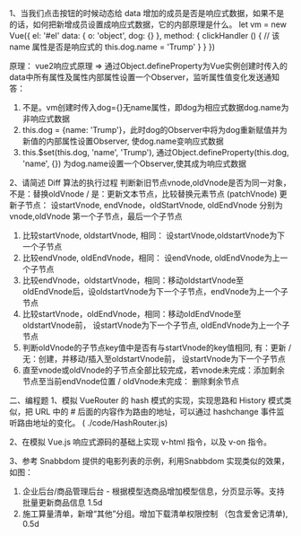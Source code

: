 1、当我们点击按钮的时候动态给 data 增加的成员是否是响应式数据，如果不是的话，如何把新增成员设置成响应式数据，它的内部原理是什么。
let vm = new Vue({
 el: '#el'
 data: {
  o: 'object',
  dog: {}
 },
 method: {
  clickHandler () {
   // 该 name 属性是否是响应式的
   this.dog.name = 'Trump'
  }
 }
})

原理： vue2响应式原理 => 通过Object.defineProperty为Vue实例创建时传入的data中所有属性及属性内部属性设置一个Observer，监听属性值变化发送通知
答： 
1. 不是。vm创建时传入dog={}无name属性，即dog为相应式数据dog.name为非响应式数据
2. this.dog = {name: 'Trump'}，此时dog的Observer中将为dog重新赋值并为新值的内部属性设置Observer, 使dog.name变响应式数据
3. this.$set(this.dog, 'name', 'Trump'),  通过Object.defineProperty(this.dog, 'name', {}) 为dog.name设置一个Observer,使其成为响应式数据

2、请简述 Diff 算法的执行过程
判断新旧节点vnode,oldVnode是否为同一对象，不是：替换oldVnode / 是：更新文本节点，比较替换元素节点 (patchVnode)
更新子节点： 
  设startVnode, endVnode，oldStartVnode, oldEndVnode 分别为vnode,oldVnode 第一个子节点，最后一个子节点
1. 比较startVnode, oldstartVnode, 相同： 设startVnode,oldstartVnode为下一个子节点
2. 比较endVnode, oldEndVnode，相同： 设endVnode, oldEndVnode为上一个子节点
3. 比较endVnode，oldstartVnode，相同：移动oldstartVnode至oldEndVnode后，设oldstartVnode为下一个子节点，endVnode为上一个子节点
4. 比较startVnode，oldEndVnode，相同：移动oldEndVnode至oldstartVnode前， 设startVnode为下一个子节点, oldEndVnode为上一个子节点
5. 判断oldVnode的子节点key值中是否有与startVnode的key值相同, 有：更新 / 无：创建，并移动/插入至oldstartVnode前， 设startVnode为下一个子节点
6. 直至vnode或oldVnode的子节点全部比较完成，若vnode未完成：添加剩余节点至当前endVnode位置 / oldVnode未完成： 删除剩余节点


二、编程题
1、模拟 VueRouter 的 hash 模式的实现，实现思路和 History 模式类似，把 URL 中的 # 后面的内容作为路由的地址，可以通过 hashchange 事件监听路由地址的变化。
( ./code/HashRouter.js)

2、在模拟 Vue.js 响应式源码的基础上实现 v-html 指令，以及 v-on 指令。
 

3、参考 Snabbdom 提供的电影列表的示例，利用Snabbdom 实现类似的效果，如图：






1. 企业后台/商品管理后台 - 根据模型选商品增加模型信息，分页显示等。支持批量更新商品信息 1.5d
2. 施工算量清单，新增“其他”分组。增加下载清单权限控制 （包含爱舍记清单), 0.5d